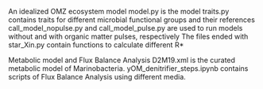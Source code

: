 An idealized OMZ ecosystem model
  model.py is the model
  traits.py contains traits for different microbial functional groups and their references
  call_model_nopulse.py and call_model_pulse.py are used to run models without and with organic matter pulses, respectively
  The files ended with star_Xin.py contain functions to calculate different R*

Metabolic model and Flux Balance Analysis
  D2M19.xml is the curated metabolic model of Marinobacteria.
  yOM_denitrifier_steps.ipynb contains scripts of Flux Balance Analysis using different media.
